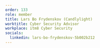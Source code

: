 ```yaml
--- 
order: 133
role: member
title: Lars Bo Frydenskov (Candlylight)
worktitle: Cyber Security Advisor
workplace: itm8 Cyber Security
socials:
  linkedin: lars-bo-frydenskov-5b002b212
---
```

